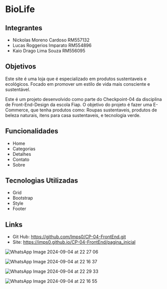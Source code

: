 # BioLife

## Integrantes

- Nickolas Moreno Cardoso RM557132
- Lucas Roggerios Imparato RM554896
- Kaio Drago Lima Souza RM556095

## Objetivos

Este site é uma loja que é especializado em produtos sustentaveis e ecológicos. Focado em promover um estilo de vida mais consciente e sustentável. 

Este é um projeto desenvolvido como parte do Checkpoint-04 da disciplina de Front-End-Design da escola Fiap. O objetivo do projeto é fazer uma E-Commerce, que tenha produtos como: Roupas sustentaveis, produtos de beleza naturais, itens para casa sustentaveis, e tecnologia verde.

## Funcionalidades

- Home
- Categorias
- Detalhes
- Contato
- Sobre

## Tecnologias Utilizadas

- Grid
- Bootstrap
- Style
- Footer

## Links
  - Git Hub: https://github.com/Imps0/CP-04-FrontEnd.git
  - Site: https://imps0.github.io/CP-04-FrontEnd/pagina_inicial


![WhatsApp Image 2024-09-04 at 22 27 06](https://github.com/user-attachments/assets/5cd042f1-3d68-4f49-ac8b-cb907f4c6ff6)

![WhatsApp Image 2024-09-04 at 22 16 37](https://github.com/user-attachments/assets/47661813-dbd5-4ba8-8882-e646e6186114)

![WhatsApp Image 2024-09-04 at 22 29 33](https://github.com/user-attachments/assets/f53eb1b8-70c1-41a9-b12f-915a2d770616)

![WhatsApp Image 2024-09-04 at 22 16 55](https://github.com/user-attachments/assets/8be8aca3-8ad1-44cf-b73a-bfd891a8f241)
